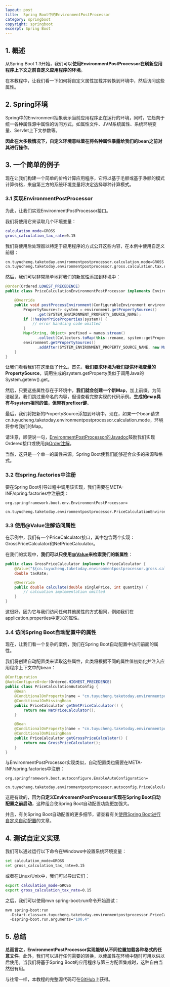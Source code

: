 ```yaml
---
layout: post
title:  Spring Boot中的EnvironmentPostProcessor
category: springboot
copyright: springboot
excerpt: Spring Boot
---
```


## 1. 概述

从Spring Boot 1.3开始，我们可以**使用EnvironmentPostProcessor在刷新应用程序上下文之前自定义应用程序的环境**。

在本教程中，让我们看一下如何将自定义属性加载并转换到环境中，然后访问这些属性。

## 2. Spring环境

Spring中的Environment抽象表示当前应用程序正在运行的环境，同时，它趋向于统一各种属性源中属性的访问方式，如属性文件、JVM系统属性、系统环境变量、Servlet上下文参数等。

**因此在大多数情况下，自定义环境意味着在将各种属性暴露给我们的bean之前对其进行操作**。

## 3. 一个简单的例子

现在让我们构建一个简单的价格计算应用程序，它将以基于毛额或基于净额的模式计算价格，来自第三方的系统环境变量将决定选择哪种计算模式。

### 3.1 实现EnvironmentPostProcessor

为此，让我们实现EnvironmentPostProcessor接口。

我们将使用它来读取几个环境变量：

```bash
calculation_mode=GROSS 
gross_calculation_tax_rate=0.15
```

我们将使用后处理器以特定于应用程序的方式公开这些内容，在本例中使用自定义前缀：

```bash
cn.tuyucheng.taketoday.environmentpostprocessor.calculation.mode=GROSS
cn.tuyucheng.taketoday.environmentpostprocessor.gross.calculation.tax.rate=0.15
```

然后，我们可以非常简单地将我们的新属性添加到环境中：

```java
@Order(Ordered.LOWEST_PRECEDENCE)
public class PriceCalculationEnvironmentPostProcessor implements EnvironmentPostProcessor {

    @Override
    public void postProcessEnvironment(ConfigurableEnvironment environment, SpringApplication application) {
        PropertySource<?> system = environment.getPropertySources()
              .get(SYSTEM_ENVIRONMENT_PROPERTY_SOURCE_NAME);
        if (!hasOurPriceProperties(system)) {
            // error handling code omitted
        }
        Map<String, Object> prefixed = names.stream()
              .collect(Collectors.toMap(this::rename, system::getProperty));
        environment.getPropertySources()
              .addAfter(SYSTEM_ENVIRONMENT_PROPERTY_SOURCE_NAME, new MapPropertySource("prefixer", prefixed));
    }
}
```

让我们看看我们在这里做了什么。首先，**我们要求环境为我们提供环境变量的PropertySource**，调用生成的system.getProperty类似于调用Java的System.getenv().get。

然后，只要这些属性存在于环境中，**我们就会创建一个新Map**，加上前缀。为简洁起见，我们跳过重命名的内容，但请查看完整实现的代码示例。**生成的map具有与system相同的值，但带有prefixer键**。

最后，我们将把新的PropertySource添加到环境中。现在，如果一个bean请求cn.tuyucheng.taketoday.environmentpostprocessor.calculation.mode，环境将参考我们的Map。

请注意，顺便说一句，[EnvironmentPostProcessor的Javadoc](https://github.com/spring-projects/spring-boot/blob/v2.1.3.RELEASE/spring-boot-project/spring-boot/src/main/java/org/springframework/boot/env/EnvironmentPostProcessor.java#L31)鼓励我们实现Ordered接口或使用[@Order注解]()。

当然，这只是一个单一的属性来源。Spring Boot使我们能够迎合众多的来源和格式。

### 3.2 在spring.factories中注册

要在Spring Boot引导过程中调用该实现，我们需要在META-INF/spring.factories中注册类：

```properties
org.springframework.boot.env.EnvironmentPostProcessor=
  cn.tuyucheng.taketoday.environmentpostprocessor.PriceCalculationEnvironmentPostProcessor
```

### 3.3 使用@Value注解访问属性

在示例中，我们有一个PriceCalculator接口，其中包含两个实现：GrossPriceCalculator和NetPriceCalculator。

在我们的实现中，**我们可以只使用[@Value]()来检索我们的新属性**：

```java
public class GrossPriceCalculator implements PriceCalculator {
    @Value("${cn.tuyucheng.taketoday.environmentpostprocessor.gross.calculation.tax.rate}")
    double taxRate;

    @Override
    public double calculate(double singlePrice, int quantity) {
        // calcuation implementation omitted
    }
}
```

这很好，因为它与我们访问任何其他属性的方式相同，例如我们在application.properties中定义的属性。

### 3.4 访问Spring Boot自动配置中的属性

现在，让我们看一个复杂的案例，我们在Spring Boot自动配置中访问前面的属性。

我们将创建自动配置类来读取这些属性，此类将根据不同的属性值初始化并注入应用程序上下文中的bean：

```java
@Configuration
@AutoConfigureOrder(Ordered.HIGHEST_PRECEDENCE)
public class PriceCalculationAutoConfig {
    @Bean
    @ConditionalOnProperty(name = "cn.tuyucheng.taketoday.environmentpostprocessor.calculation.mode", havingValue = "NET")
    @ConditionalOnMissingBean
    public PriceCalculator getNetPriceCalculator() {
        return new NetPriceCalculator();
    }

    @Bean
    @ConditionalOnProperty(name = "cn.tuyucheng.taketoday.environmentpostprocessor.calculation.mode", havingValue = "GROSS")
    @ConditionalOnMissingBean
    public PriceCalculator getGrossPriceCalculator() {
        return new GrossPriceCalculator();
    }
}
```

与EnvironmentPostProcessor实现类似，自动配置类也需要在META-INF/spring.factories中注册：

```properties
org.springframework.boot.autoconfigure.EnableAutoConfiguration=
  cn.tuyucheng.taketoday.environmentpostprocessor.autoconfig.PriceCalculationAutoConfig
```

这是有效的，因为**自定义EnvironmentPostProcessor实现在Spring Boot自动配置之前启动**，这种组合使Spring Boot自动配置功能更加强大。

并且，有关Spring Boot自动配置的更多细节，请查看有关[使用Spring Boot进行自定义自动配置]()的文章。

## 4. 测试自定义实现

我们可以通过运行以下命令在Windows中设置系统环境变量：

```bash
set calculation_mode=GROSS
set gross_calculation_tax_rate=0.15
```

或者在Linux/Unix中，我们可以导出它们：

```bash
export calculation_mode=GROSS 
export gross_calculation_tax_rate=0.15
```

之后，我们可以使用mvn spring-boot:run命令开始测试：

```bash
mvn spring-boot:run
  -Dstart-class=cn.tuyucheng.taketoday.environmentpostprocessor.PriceCalculationApplication
  -Dspring-boot.run.arguments="100,4"
```

## 5. 总结

**总而言之，EnvironmentPostProcessor实现能够从不同位置加载各种格式的任意文件**。此外，我们可以进行任何需要的转换，以使属性在环境中随时可用以供以后使用。当我们将基于Spring Boot的应用程序与第三方配置集成时，这种自由当然很有用。

与往常一样，本教程的完整源代码可在[GitHub](https://github.com/tuyucheng7/taketoday-tutorial4j/tree/master/spring-boot-modules/spring-boot-environment)上获得。